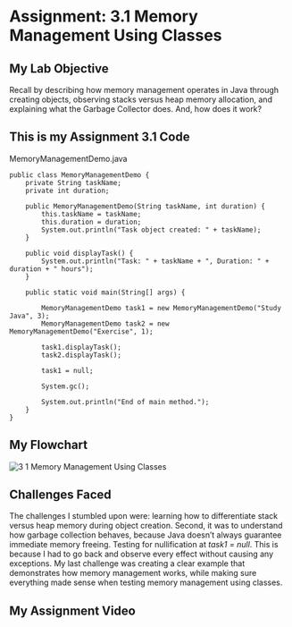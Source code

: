 # Assignment: 3.1 Memory Management Using Classes

## My Lab Objective
Recall by describing how memory management operates in Java through creating objects, observing stacks versus heap memory allocation, and explaining what the Garbage Collector does. And, how does it work?

## This is my Assignment 3.1 Code

MemoryManagementDemo.java

```
public class MemoryManagementDemo {
    private String taskName;
    private int duration;

    public MemoryManagementDemo(String taskName, int duration) {
        this.taskName = taskName;
        this.duration = duration;
        System.out.println("Task object created: " + taskName);
    }

    public void displayTask() {
        System.out.println("Task: " + taskName + ", Duration: " + duration + " hours");
    }

    public static void main(String[] args) {

        MemoryManagementDemo task1 = new MemoryManagementDemo("Study Java", 3);
        MemoryManagementDemo task2 = new MemoryManagementDemo("Exercise", 1);

        task1.displayTask();
        task2.displayTask();

        task1 = null;

        System.gc();

        System.out.println("End of main method.");
    }
}
```

## My Flowchart
![3 1 Memory Management Using Classes](https://github.com/user-attachments/assets/81e0f311-a7d5-42e3-982f-df1607eb4028)


## Challenges Faced

The challenges I stumbled upon were: learning how to differentiate stack versus heap memory during object creation. Second, it was to understand how garbage collection behaves, because Java doesn’t always guarantee immediate memory freeing. Testing for nullification at *task1 = null*. This is because I had to go back and observe every effect without causing any exceptions. My last challenge was creating a clear example that demonstrates how memory management works, while making sure everything made sense when testing memory management using classes.

## My Assignment Video
